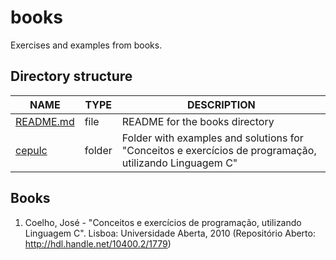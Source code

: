 # books

Exercises and examples from books.

## Directory structure

| NAME        | TYPE   | DESCRIPTION                                                                                            |
| ----------- | ------ | ---------------------------------------------                                                          |
| [README.md] | file   | README for the books directory                                                                         |
| [cepulc]    | folder | Folder with examples and solutions for "Conceitos e exercícios de programação, utilizando Linguagem C" |

## Books

1. Coelho, José - "Conceitos e exercícios de programação, utilizando Linguagem C". Lisboa: Universidade Aberta, 2010 (Repositório Aberto: <http://hdl.handle.net/10400.2/1779>)



[LICENSE]: ./LICENSE
[README.md]: ./README.md
[cepulc]: ./cepulc
